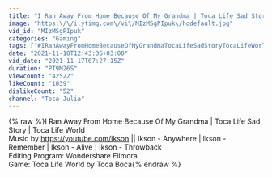 ```yaml
---
title: "I Ran Away From Home Because Of My Grandma | Toca Life Sad Story | Toca Life World"
image: "https:\/\/i.ytimg.com\/vi\/MIzMSgPIpuk\/hqdefault.jpg"
vid_id: "MIzMSgPIpuk"
categories: "Gaming"
tags: ["#IRanAwayFromHomeBecauseOfMyGrandmaTocaLifeSadStoryTocaLifeWorld","#IRanAwayFromHomeBecaauseOfMyGrandma","#IRanAwayFromHome"]
date: "2021-11-18T12:43:36+03:00"
vid_date: "2021-11-17T07:27:15Z"
duration: "PT9M26S"
viewcount: "42522"
likeCount: "1039"
dislikeCount: "52"
channel: "Toca Julia"
---
```

{% raw %}I Ran Away From Home Because Of My Grandma | Toca Life Sad Story | Toca Life World<br />Music by <a rel="nofollow" target="blank" href="https://youtube.com/ikson">https://youtube.com/ikson</a> || Ikson - Anywhere | Ikson - Remember | Ikson - Alive | Ikson - Throwback<br />Editing Program: Wondershare Filmora<br />Game: Toca Life World by Toca Boca{% endraw %}

